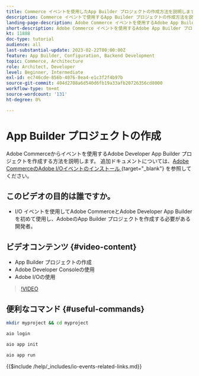```yaml
---
title: Commerce イベントを使用したApp Builder プロジェクトの作成方法を説明します
description: Commerce イベントで使用するApp Builder プロジェクトの作成方法を説明します
landing-page-description: Adobe Commerce イベントを使用するAdobe App Builder プロジェクトの作成方法を説明します
short-description: Adobe Commerce イベントを使用するAdobe App Builder プロジェクトの作成方法を説明します
kt: 11888
doc-type: tutorial
audience: all
last-substantial-update: 2023-02-22T00:00:00Z
feature: App Builder, Configuration, Backend Development
topic: Commerce, Architecture
role: Architect, Developer
level: Beginner, Intermediate
exl-id: ec746cde-856b-4076-8ea4-e1c3f2f4b97b
source-git-commit: 404d2708a6d540d6fb19a33afb20726356cd8000
workflow-type: tm+mt
source-wordcount: '131'
ht-degree: 0%

---
```


# App Builder プロジェクトの作成

Adobe Commerceからイベントを使用するAdobe Developer App Builder プロジェクトを作成する方法を説明します。 追加ドキュメントについては、[Adobe CommerceのAdobe I/Oイベントのインストール ](https://developer.adobe.com/commerce/events/get-started/installation/){target="_blank"} を参照してください。

## このビデオの目的は誰ですか。

* I/O イベントを使用してAdobe CommerceとAdobe Developer App Builderを初めて使用し、AdobeのApp Builder プロジェクトを作成する必要がある開発者。

## ビデオコンテンツ {#video-content}

* App Builder プロジェクトの作成
* Adobe Developer Consoleの使用
* Adobe I/Oの使用

>[!VIDEO](https://video.tv.adobe.com/v/3415797?quality=12&learn=on)

## 便利なコマンド {#useful-commands}

```bash
mkdir myproject && cd myproject

aio login

aio app init

aio app run
```

{{$include /help/_includes/io-events-related-links.md}}
